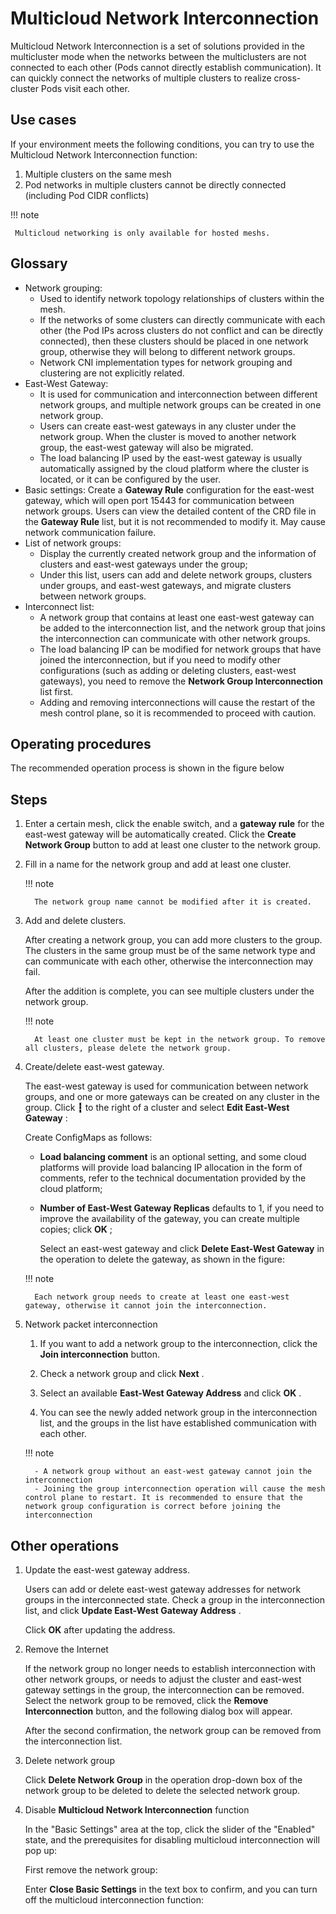 # Multicloud Network Interconnection

Multicloud Network Interconnection is a set of solutions provided in the multicluster mode when the networks between the multiclusters are not connected to each other (Pods cannot directly establish communication). It can quickly connect the networks of multiple clusters to realize cross-cluster Pods visit each other.

## Use cases

If your environment meets the following conditions, you can try to use the Multicloud Network Interconnection function:

1. Multiple clusters on the same mesh
2. Pod networks in multiple clusters cannot be directly connected (including Pod CIDR conflicts)

!!! note

     Multicloud networking is only available for hosted meshs.

## Glossary

- Network grouping:
     - Used to identify network topology relationships of clusters within the mesh.
     - If the networks of some clusters can directly communicate with each other (the Pod IPs across clusters do not conflict and can be directly connected), then these clusters should be placed in one network group, otherwise they will belong to different network groups.
     - Network CNI implementation types for network grouping and clustering are not explicitly related.
- East-West Gateway:
     - It is used for communication and interconnection between different network groups, and multiple network groups can be created in one network group.
     - Users can create east-west gateways in any cluster under the network group. When the cluster is moved to another network group, the east-west gateway will also be migrated.
     - The load balancing IP used by the east-west gateway is usually automatically assigned by the cloud platform where the cluster is located, or it can be configured by the user.
- Basic settings: Create a __Gateway Rule__ configuration for the east-west gateway, which will open port 15443 for communication between network groups. Users can view the detailed content of the CRD file in the __Gateway Rule__ list, but it is not recommended to modify it. May cause network communication failure.
- List of network groups:
     - Display the currently created network group and the information of clusters and east-west gateways under the group;
     - Under this list, users can add and delete network groups, clusters under groups, and east-west gateways, and migrate clusters between network groups.
- Interconnect list:
     - A network group that contains at least one east-west gateway can be added to the interconnection list, and the network group that joins the interconnection can communicate with other network groups.
     - The load balancing IP can be modified for network groups that have joined the interconnection, but if you need to modify other configurations (such as adding or deleting clusters, east-west gateways), you need to remove the __Network Group Interconnection__ list first.
     - Adding and removing interconnections will cause the restart of the mesh control plane, so it is recommended to proceed with caution.

## Operating procedures

The recommended operation process is shown in the figure below


## Steps

1. Enter a certain mesh, click the enable switch, and a __gateway rule__ for the east-west gateway will be automatically created. Click the __Create Network Group__ button to add at least one cluster to the network group.


1. Fill in a name for the network group and add at least one cluster.

     !!! note

         The network group name cannot be modified after it is created.

1. Add and delete clusters.

     After creating a network group, you can add more clusters to the group. The clusters in the same group must be of the same network type and can communicate with each other, otherwise the interconnection may fail.


     After the addition is complete, you can see multiple clusters under the network group.


     !!! note

         At least one cluster must be kept in the network group. To remove all clusters, please delete the network group.

1. Create/delete east-west gateway.

     The east-west gateway is used for communication between network groups, and one or more gateways can be created on any cluster in the group. Click __┇__ to the right of a cluster and select __Edit East-West Gateway__ :


     Create ConfigMaps as follows:

     - __Load balancing comment__ is an optional setting, and some cloud platforms will provide load balancing IP allocation in the form of comments, refer to the technical documentation provided by the cloud platform;
     - __Number of East-West Gateway Replicas__ defaults to 1, if you need to improve the availability of the gateway, you can create multiple copies; click __OK__ ;


         Select an east-west gateway and click __Delete East-West Gateway__ in the operation to delete the gateway, as shown in the figure:


     !!! note

         Each network group needs to create at least one east-west gateway, otherwise it cannot join the interconnection.

1. Network packet interconnection

     1. If you want to add a network group to the interconnection, click the __Join interconnection__ button.

     1. Check a network group and click __Next__ .

     1. Select an available __East-West Gateway Address__ and click __OK__ .

     1. You can see the newly added network group in the interconnection list, and the groups in the list have established communication with each other.

     !!! note

         - A network group without an east-west gateway cannot join the interconnection
         - Joining the group interconnection operation will cause the mesh control plane to restart. It is recommended to ensure that the network group configuration is correct before joining the interconnection

## Other operations

1. Update the east-west gateway address.

     Users can add or delete east-west gateway addresses for network groups in the interconnected state. Check a group in the interconnection list, and click __Update East-West Gateway Address__ .

     Click __OK__ after updating the address.

1. Remove the Internet

     If the network group no longer needs to establish interconnection with other network groups, or needs to adjust the cluster and east-west gateway settings in the group, the interconnection can be removed.
     Select the network group to be removed, click the __Remove Interconnection__ button, and the following dialog box will appear.

     After the second confirmation, the network group can be removed from the interconnection list.

1. Delete network group

     Click __Delete Network Group__ in the operation drop-down box of the network group to be deleted to delete the selected network group.

1. Disable __Multicloud Network Interconnection__ function

     In the "Basic Settings" area at the top, click the slider of the "Enabled" state, and the prerequisites for disabling multicloud interconnection will pop up:


     First remove the network group:

     Enter __Close Basic Settings__ in the text box to confirm, and you can turn off the multicloud interconnection function:

